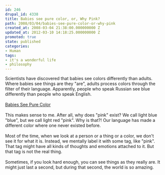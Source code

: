 ```yaml
---
id: 246
drupal_id: 4338
title: Babies see pure color, or, Why Pink?
path: 2008/03/04/babies-see-pure-color-or-why-pink
created_at: 2008-03-04 21:38:00.000000000 Z
updated_at: 2012-03-10 14:18:25.000000000 Z
promoted: true
state: published
categories:
- Human
tags:
- it's a wonderful life
- philosophy
---
```

Scientists have discovered that babies see colors differently than adults. Where babies see things are they "are", adults process colors through the filter of their language. Apparently, people who speak Russian see blue differently than people who speak English.<br /><br /><a href="http://blog.wired.com/wiredscience/2008/03/babies-see-pure.html">Babies See Pure Color</a><br /><br />This makes sense to me. After all, why does "pink" exist? We call light blue "blue", but we call light red "pink". Why is that?! Our language has made a different color where one never existed before.<br /><br />Most of the time, when we look at a person or a thing or a color, we don't see it for what it is. Instead, we mentally label it with some tag, like "pink". That tag might have all kinds of thoughts and emotions attached to it. But that tag is not the real thing.<br /><br />Sometimes, if you look hard enough, you can see things as they really are. It might just last a second, but during that second, the world is so amazing.
